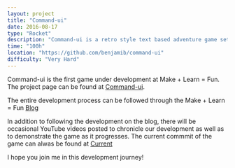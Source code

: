 ```yaml
---
layout: project
title: "Command-ui"
date: 2016-08-17
type: "Rocket"
description: "Command-ui is a retro style text based adventure game set in space."
time: "100h"
location: "https://github.com/benjamib/command-ui"
difficulty: "Very Hard"
---
```


Command-ui is the first game under development at <span class="title"><span class="red">Make</span> + <span class="green">Learn</span> = <span class="yellow">Fun</span></span>. The project page can be found at [Command-ui](https://github.com/benjamib/command-ui). 
 
The entire development process can be followed through the <span class="title"><span class="red">Make</span> + <span class="green">Learn</span> = <span class="yellow">Fun</span></span> [Blog](https://benjamib.github.io/blog/)

In addition to following the development on the blog, there will be occasional YouTube videos posted to chronicle our development as well as to demonstrate the game as it progresses. The current commmit of the game can alwas be found at [Current](https://benjamib.github.io/cpmmand-ui/command-ui.html/)

I hope you join me in this development journey!
